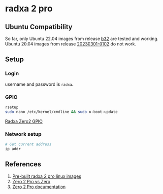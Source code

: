 # radxa 2 pro

## Ubuntu Compatibility 
So far, only Ubuntu 22.04 images from release [b32](https://github.com/radxa-build/radxa-zero-2pro/releases/tag/b32) are tested and working.
Ubuntu 20.04 images from release [20230301-0102](https://github.com/radxa-build/radxa-zero-2pro/releases/tag/20230301-0102) do not work.

## Setup

### Login
username and password is `radxa`.

### GPIO 
```bash
rsetup
sudo nano /etc/kernel/cmdline && sudo u-boot-update 
```
[Radxa Zero2 GPIO](https://wiki.radxa.com/Zero2/Hardware/GPIO)

### Network setup
```bash
# Get current address 
ip addr
```


## References
1. [Pre-built radxa 2 pro linux images](https://github.com/radxa-build/radxa-zero-2pro)
2. [Zero 2 Pro vs Zero](https://wiki.radxa.com/Zero2/Hardware/compare)
3. [Zero 2 Pro documentation](https://docs.radxa.com/en/zero/zero2pro)